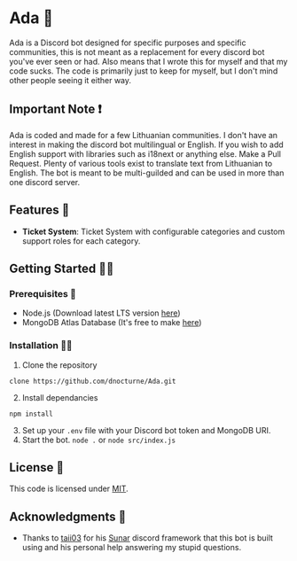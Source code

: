 # Ada 👠

Ada is a Discord bot designed for specific purposes and specific communities, this is not meant as a replacement for every discord bot you've ever seen or had. Also means that I wrote this for myself and that my code sucks. The code is primarily just to keep for myself, but I don't mind other people seeing it either way.

## Important Note ❗

Ada is coded and made for a few Lithuanian communities. I don't have an interest in making the discord bot multilingual or English. If you wish to add English support with libraries such as i18next or anything else. Make a Pull Request. Plenty of various tools exist to translate text from Lithuanian to English. The bot is meant to be multi-guilded and can be used in more than one discord server.

## Features 🚀

- **Ticket System**: Ticket System with configurable categories and custom support roles for each category.

## Getting Started 👨‍💻

### Prerequisites 👾

- Node.js (Download latest LTS version [here](https://nodejs.org/en/download/package-manager))
- MongoDB Atlas Database (It's free to make [here](https://www.mongodb.com/))

### Installation 🧑‍🏫

1. Clone the repository

```
clone https://github.com/dnocturne/Ada.git
```

2. Install dependancies

```
npm install
```

3. Set up your `.env` file with your Discord bot token and MongoDB URI.
4. Start the bot.
   `node .` or `node src/index.js`

## License 🦾

This code is licensed under [MIT](https://github.com/dnocturne/Ada/blob/master/LICENSE).

## Acknowledgments 👋

- Thanks to [taii03](https://github.com/taii03) for his [Sunar](https://github.com/sunarjs/sunar) discord framework that this bot is built using and his personal help answering my stupid questions.
